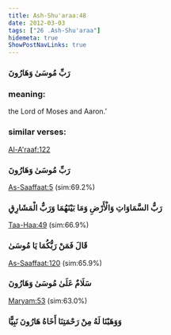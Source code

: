 ```yaml
---
title: Ash-Shu'araa:48
date: 2012-03-03
tags: ["26 .Ash-Shu'araa"]
hidemeta: true 
ShowPostNavLinks: true 
---
```

### رَبِّ مُوسَىٰ وَهَارُونَ
### meaning: 
the Lord of Moses and Aaron.’
### similar verses: 

[Al-A'raaf:122](/7/122)

### رَبِّ مُوسَىٰ وَهَارُونَ

[As-Saaffaat:5](/37/5) (sim:69.2%)

### رَبُّ السَّمَاوَاتِ وَالْأَرْضِ وَمَا بَيْنَهُمَا وَرَبُّ الْمَشَارِقِ

[Taa-Haa:49](/20/49) (sim:66.9%)

### قَالَ فَمَنْ رَبُّكُمَا يَا مُوسَىٰ

[As-Saaffaat:120](/37/120) (sim:65.9%)

### سَلَامٌ عَلَىٰ مُوسَىٰ وَهَارُونَ

[Maryam:53](/19/53) (sim:63.0%)

### وَوَهَبْنَا لَهُ مِنْ رَحْمَتِنَا أَخَاهُ هَارُونَ نَبِيًّا
